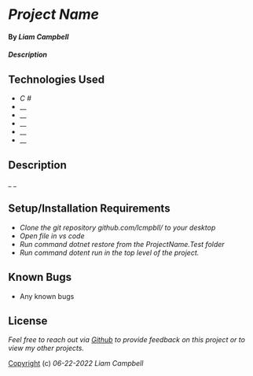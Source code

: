 # _Project Name_

#### By _Liam Campbell_



#### _Description_



## Technologies Used

* _C #_
* __
* __
* __
* __
* __

## Description

_   _

## Setup/Installation Requirements

* _Clone the git repository github.com/lcmpbll/ to your desktop_
* _Open file in vs code_
* _Run command dotnet restore from the ProjectName.Test folder_
* _Run command dotent run in the top level of the project._




## Known Bugs

* Any known bugs

## License

_Feel free to reach out via [Github](github.com.lcmpbll) to provide feedback on this project or to view my other projects._

[Copyright](LICENSE) (c) _06-22-2022_ _Liam Campbell_
